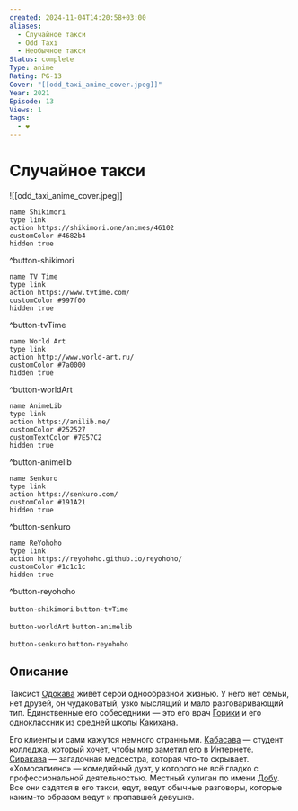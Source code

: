 ```yaml
---
created: 2024-11-04T14:20:58+03:00
aliases:
  - Случайное такси
  - Odd Taxi
  - Необычное такси
Status: complete
Type: anime
Rating: PG-13
Cover: "[[odd_taxi_anime_cover.jpeg]]"
Year: 2021
Episode: 13
Views: 1
tags:
  - ❤
---
```


# Случайное такси

![[odd_taxi_anime_cover.jpeg]]

```button
name Shikimori
type link
action https://shikimori.one/animes/46102
customColor #4682b4
hidden true
```
^button-shikimori

```button
name TV Time
type link
action https://www.tvtime.com/
customColor #997f00
hidden true
```
^button-tvTime

```button
name World Art
type link
action http://www.world-art.ru/
customColor #7a0000
hidden true
```
^button-worldArt

```button
name AnimeLib
type link
action https://anilib.me/
customColor #252527
customTextColor #7E57C2
hidden true
```
^button-animelib

```button
name Senkuro
type link
action https://senkuro.com/
customColor #191A21
hidden true
```
^button-senkuro

```button
name ReYohoho
type link
action https://reyohoho.github.io/reyohoho/
customColor #1c1c1c
hidden true
```
^button-reyohoho

`button-shikimori` `button-tvTime`

`button-worldArt` `button-animelib`

`button-senkuro` `button-reyohoho`

## Описание

Таксист [Одокава](https://shikimori.one/characters/191215-hiroshi-odokawa) живёт серой однообразной жизнью. У него нет семьи, нет друзей, он чудаковатый, узко мыслящий и мало разговаривающий тип. Единственные его собеседники — это его врач [Горики](https://shikimori.one/characters/191217-ayumu-gouriki) и его одноклассник из средней школы [Какихана](https://shikimori.one/characters/191218-eiji-kakihana).

Его клиенты и сами кажутся немного странными. [Кабасава](https://shikimori.one/characters/191228-taichi-kabasawa) — студент колледжа, который хочет, чтобы мир заметил его в Интернете. [Сиракава](https://shikimori.one/characters/191216-miho-shirakawa) — загадочная медсестра, которая что-то скрывает. «Хомосапиенс» — комедийный дуэт, у которого не всё гладко с профессиональной деятельностью. Местный хулиган по имени [Добу](https://shikimori.one/characters/191230-dobu). Все они садятся в его такси, едут, ведут обычные разговоры, которые каким-то образом ведут к пропавшей девушке.
